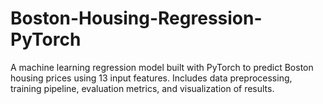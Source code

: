 # Boston-Housing-Regression-PyTorch
A machine learning regression model built with PyTorch to predict Boston housing prices using 13 input features. Includes data preprocessing, training pipeline, evaluation metrics, and visualization of results.
